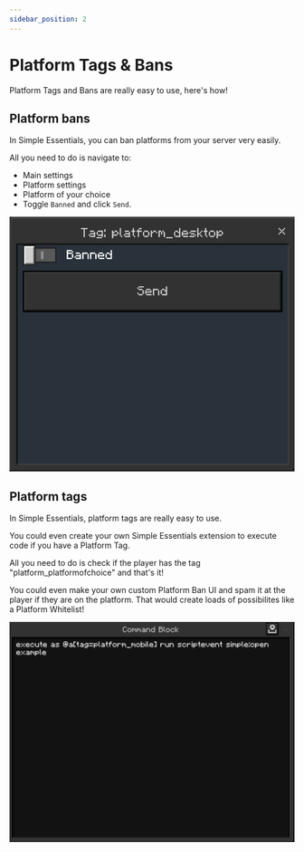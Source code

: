 ```yaml
---
sidebar_position: 2
---
```


# Platform Tags & Bans

Platform Tags and Bans are really easy to use, here's how!

## Platform bans
In Simple Essentials, you can ban platforms from your server very easily.

All you need to do is navigate to:
- Main settings
- Platform settings
- Platform of your choice
- Toggle `Banned` and click `Send`.

![Desktop platform setting](image-4.png)

## Platform tags
In Simple Essentials, platform tags are really easy to use.

You could even create your own Simple Essentials extension to execute code if you have a Platform Tag.

All you need to do is check if the player has the tag "platform_platformofchoice" and that's it!

You could even make your own custom Platform Ban UI and spam it at the player if they are on the platform. That would create loads of possibilites like a Platform Whitelist!

![Command block example](image-5.png)